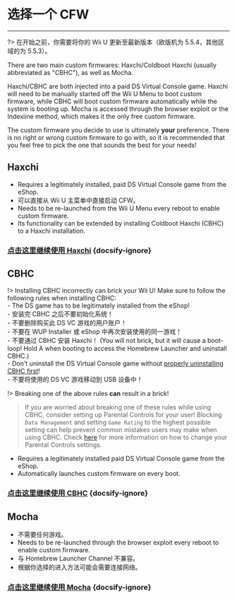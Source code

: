 # 选择一个 CFW
---
?> 在开始之前，你需要将你的 Wii U 更新至最新版本（欧版机为 5.5.4，其他区域的为 5.5.3）。

There are two main custom firmwares: Haxchi/Coldboot Haxchi (usually abbreviated as "CBHC"), as well as Mocha.

Haxchi/CBHC are both injected into a paid DS Virtual Console game. Haxchi will need to be manually started off the Wii U Menu to boot custom firmware, while CBHC will boot custom firmware automatically while the system is booting up. Mocha is accessed through the browser exploit or the Indexiine method, which makes it the only free custom firmware.

The custom firmware you decide to use is ultimately **your** preference. There is no right or wrong custom firmware to go with, so it is recommended that you feel free to pick the one that sounds the best for your needs!

## Haxchi

- Requires a legitimately installed, paid DS Virtual Console game from the eShop.
- 可以直接从 Wii U 主菜单中直接启动 CFW。
- Needs to be re-launched from the Wii U Menu every reboot to enable custom firmware.
- Its functionality can be extended by installing Coldboot Haxchi (CBHC) to a Haxchi installation.

### [**点击这里继续使用 Haxchi**](haxchi/ds-vc-choice) {docsify-ignore}

## CBHC

!> Installing CBHC incorrectly can brick your Wii U! Make sure to follow the following rules when installing CBHC: <br>- The DS game has to be legitimately installed from the eShop! <br>- 安装完 CBHC 之后不要初始化系统！ <br>- 不要删除购买此 DS VC 游戏的用户账户！ <br>- 不要在 WUP Installer 或 eShop 中再次安装使用的同一游戏！ <br>- 不要通过 CBHC 安装 Haxchi！ (You will not brick, but it will cause a boot-loop! Hold A when booting to access the Homebrew Launcher and uninstall CBHC.) <br>- Don't uninstall the DS Virtual Console game without [properly uninstalling CBHC first](uninstall-cbhc)! <br>- 不要将使用的 DS VC 游戏移动到 USB 设备中！

!> Breaking one of the above rules **can** result in a brick!

> If you are worried about breaking one of these rules while using CBHC, consider setting up Parental Controls for your user! Blocking `Data Management` and setting `Game Rating` to the highest possible setting can help prevent common mistakes users may make when using CBHC. Check [here](https://en-americas-support.nintendo.com/app/answers/detail/a_id/1081/~/how-to-change-parental-controls) for more information on how to change your Parental Controls settings.

- Requires a legitimately installed paid DS Virtual Console game from the eShop.
- Automatically launches custom firmware on every boot.

### [**点击这里继续使用 CBHC**](cbhc/ds-vc-choice) {docsify-ignore}

## Mocha

- 不需要任何游戏。
- Needs to be re-launched through the browser exploit every reboot to enable custom firmware.
- 与 Homebrew Launcher Channel 不兼容。
- 根据你选择的进入方法可能会需要连接网络。

### [**点击这里继续使用 Mocha**](mocha/entrypoint-choice) {docsify-ignore}

